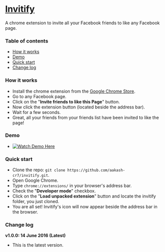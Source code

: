 # [Invitify](http://aakash-cr7.github.io/invitify/)
A chrome extension to invite all your Facebook friends to like any Facebook page.

### Table of contents
* [How it works](#how-it-works)
* [Demo](#demo)
* [Quick start](#quick-start)
* [Change log](#change-log)

### <a name="how-it-works"></a>How it works
* Install the chrome extension from the [Google Chrome Store]().
* Go to any Facebook page.
* Click on the "**Invite friends to like this Page**" button.
* Now click the extension button (located beside the address bar).
* Wait for a few seconds.
* Great, all your friends from your friends list have been invited to like the page!

### <a name="demo"></a>Demo
* [![Watch Demo Here](http://i.imgur.com/Vpa9zkG.png?1)](https://www.youtube.com/watch?v=HaYdWIWFZ-k "Watch Demo Here")

### <a name="quick-start"></a>Quick start
* Clone the repo: ```git clone https://github.com/aakash-cr7/invitify.git```.
* Open Google Chrome.
* Type ```chrome://extensions/``` in your browser's address bar.
* Check the "**Developer mode**" checkbox.
* Click on the "**Load unpacked extension**" button and locate the invitify folder, you just cloned.
* You are all set! Invitify's icon will now appear beside the address bar in the browser.

### <a name="change-log"></a>Change log
**v1.0.0: 14 June 2016 (Latest)**

* This is the latest version.
